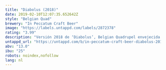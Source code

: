 ```yaml
---
title: "Diabolus (2018)"
date: 2019-02-10T12:07:35.652642Z
style: "Belgian Quad"
brewery: "In Peccatum Craft Beer"
image: "https://labels.untappd.com/labels/2872378"
rating: "3.99"
description: "Versión 2018 de ‘Diabolus’, Belgian Quadrupel envejecida 12 meses en barricas de Bourbon."
untappd_url: "https://untappd.com/b/in-peccatum-craft-beer-diabolus-2018/2872378"
abv: "13.0"
ibu: "25"
robots: noindex,nofollow
lang: nl
---
```


